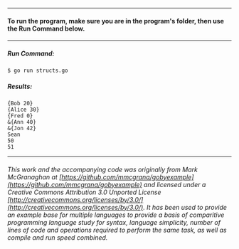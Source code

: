 ___
#### To run the program, make sure you are in the program's folder, then use the Run Command below.
___
##### Run Command:

`$ go run structs.go`

##### Results:
```
{Bob 20}
{Alice 30}
{Fred 0}
&{Ann 40}
&{Jon 42}
Sean
50
51
```
___

###### This work and the accompanying code was originally from Mark McGranaghan at [https://github.com/mmcgrana/gobyexample](https://github.com/mmcgrana/gobyexample) and licensed under a Creative Commons Attribution 3.0 Unported License [http://creativecommons.org/licenses/by/3.0/](http://creativecommons.org/licenses/by/3.0/). It has been used to provide an example base for multiple languages to provide a basis of comparitive programming language study for syntax, language simplicity, number of lines of code and operations required to perform the same task, as well as compile and run speed combined.